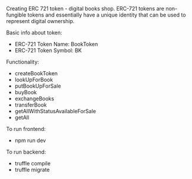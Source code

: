 Creating ERC 721 token - digital books shop. ERC-721 tokens are non-fungible tokens and essentially have a unique identity that
can be used to represent digital ownership.

Basic info about token:
* ERC-721 Token Name: BookToken
* ERC-721 Token Symbol: BK

Functionality:
* createBookToken
* lookUpForBook
* putBookUpForSale
* buyBook
* exchangeBooks
* transferBook
* getAllWithStatusAvailableForSale
* getAll

To run frontend:
- npm run dev

To run backend:
- truffle compile
- truffle migrate